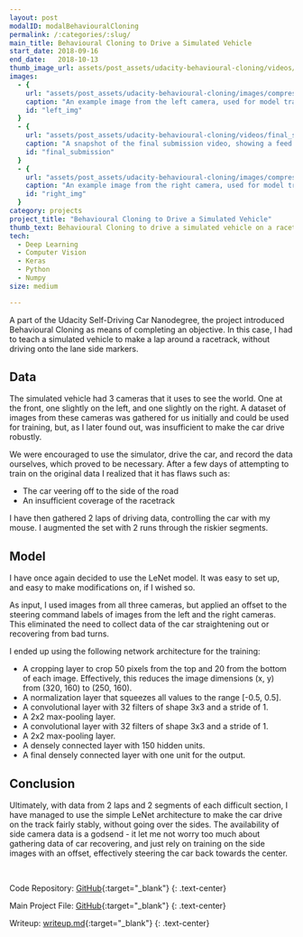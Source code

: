 ```yaml
---
layout: post
modalID: modalBehaviouralCloning
permalink: /:categories/:slug/
main_title: Behavioural Cloning to Drive a Simulated Vehicle
start_date: 2018-09-16
end_date:   2018-10-13
thumb_image_url: assets/post_assets/udacity-behavioural-cloning/videos/final_submission.gif
images:
  - {
    url: "assets/post_assets/udacity-behavioural-cloning/images/compressed/left_img.jpg",
    caption: "An example image from the left camera, used for model training.",
    id: "left_img"
  }
  - {
    url: "assets/post_assets/udacity-behavioural-cloning/videos/final_submission.gif",
    caption: "A snapshot of the final submission video, showing a feed of the front camera as the car is driving through the course autonomously.",
    id: "final_submission"
  }
  - {
    url: "assets/post_assets/udacity-behavioural-cloning/images/compressed/right_img.jpg",
    caption: "An example image from the right camera, used for model training.",
    id: "right_img"
  }
category: projects
project_title: "Behavioural Cloning to Drive a Simulated Vehicle"
thumb_text: Behavioural Cloning to drive a simulated vehicle on a racetrack
tech:
  - Deep Learning
  - Computer Vision
  - Keras
  - Python
  - Numpy
size: medium

---
```


<div class="post-content-markdown">

A part of the Udacity Self-Driving Car Nanodegree, the project introduced Behavioural Cloning as means of completing an objective. In this case, I had to teach a simulated vehicle to make a lap around a racetrack, without driving onto the lane side markers.

## Data

The simulated vehicle had 3 cameras that it uses to see the world. One at the front, one slightly on the left, and one slightly on the right. A dataset of images from these cameras was gathered for us initially and could be used for training, but, as I later found out, was insufficient to make the car drive robustly.

We were encouraged to use the simulator, drive the car, and record the data ourselves, which proved to be necessary. After a few days of attempting to train on the original data I realized that it has flaws such as:
* The car veering off to the side of the road
* An insufficient coverage of the racetrack

I have then gathered 2 laps of driving data, controlling the car with my mouse. I augmented the set with 2 runs through the riskier segments.

## Model

I have once again decided to use the LeNet model. It was easy to set up, and easy to make modifications on, if I wished so.

As input, I used images from all three cameras, but applied an offset to the steering command labels of images from the left and the right cameras. This eliminated the need to collect data of the car straightening out or recovering from bad turns.

I ended up using the following network architecture for the training:
* A cropping layer to crop 50 pixels from the top and 20 from the bottom of each image. Effectively, this reduces the image dimensions (x, y) from (320, 160) to (250, 160).
* A normalization layer that squeezes all values to the range [-0.5, 0.5].
* A convolutional layer with 32 filters of shape 3x3 and a stride of 1.
* A 2x2 max-pooling layer.
* A convolutional layer with 32 filters of shape 3x3 and a stride of 1.
* A 2x2 max-pooling layer.
* A densely connected layer with 150 hidden units.
* A final densely connected layer with one unit for the output.

## Conclusion

Ultimately, with data from 2 laps and 2 segments of each difficult section, I have managed to use the simple LeNet architecture to make the car drive on the track fairly stably, without going over the sides. The availability of side camera data is a godsend - it let me not worry too much about gathering data of car recovering, and just rely on training on the side images with an offset, effectively steering the car back towards the center.

<br>

Code Repository: [GitHub](https://github.com/LinasKo/CarND-Behavioral-Cloning-P3){:target="_blank"}
{: .text-center}

Main Project File: [GitHub](https://github.com/LinasKo/CarND-Behavioral-Cloning-P3/blob/master/src/model.py){:target="_blank"}
{: .text-center}

Writeup: [writeup.md](https://github.com/LinasKo/CarND-Behavioral-Cloning-P3/blob/master/writeup.md){:target="_blank"}
{: .text-center}

</div>
